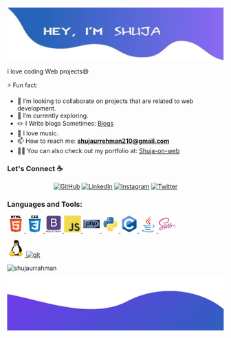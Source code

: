 ![alt text](top.jpg)

I love coding Web projects😄

⚡ Fun fact:
- 👯 I’m looking to collaborate on projects that are related to web development.
- 🌱 I’m currently exploring.
- :pencil2: I Write blogs Sometimes: [Blogs](https://rahmansahab210.blogspot.com/)
- :musical_note: I love music.
- 📫 How to reach me: **shujaurrehman210@gmail.com**
- 👨‍💻 You can also check out my portfolio at: [Shuja-on-web](https://shujaurrahman.github.io/shuja-on-web/)


### Let's Connect :coffee:
<p align="center">
	<a href="https://github.com/shujaurrahman"><img src="https://img.icons8.com/bubbles/50/000000/github.png" alt="GitHub"/></a>
	<a href="https://www.linkedin.com/in/shuja-u-934230110/"><img src="https://img.icons8.com/bubbles/50/000000/linkedin.png" alt="LinkedIn"/></a>
	<a href="https://www.instagram.com/shujaurrahman_/"><img src="https://img.icons8.com/bubbles/50/000000/instagram.png" alt="Instagram"/></a>
	<a href="https://twitter.com/s_rhmaan"><img src="https://img.icons8.com/bubbles/50/000000/twitter.png" alt="Twitter"/></a>
</p>



### Languages and Tools:
<p align="left"> <a href="https://www.w3.org/html/" target="_blank" rel="noreferrer"> <img src="https://raw.githubusercontent.com/devicons/devicon/master/icons/html5/html5-original-wordmark.svg" alt="html5" width="40" height="40"/> </a> <a href="https://www.w3schools.com/css/" target="_blank" rel="noreferrer"> <img src="https://raw.githubusercontent.com/devicons/devicon/master/icons/css3/css3-original-wordmark.svg" alt="css3" width="40" height="40"/> </a><a href="https://getbootstrap.com" target="_blank" rel="noreferrer"> <img src="https://raw.githubusercontent.com/devicons/devicon/master/icons/bootstrap/bootstrap-plain-wordmark.svg" alt="bootstrap" width="40" height="40"/> </a><a href="https://developer.mozilla.org/en-US/docs/Web/JavaScript" target="_blank" rel="noreferrer"> <img src="https://raw.githubusercontent.com/devicons/devicon/master/icons/javascript/javascript-original.svg" alt="javascript" width="40" height="40"/> </a><a href="https://www.php.net" target="_blank" rel="noreferrer"><img src="https://raw.githubusercontent.com/devicons/devicon/master/icons/php/php-original.svg" alt="php" width="40" height="40"/> </a> <a href="https://www.python.org" target="_blank" rel="noreferrer"> <img src="https://raw.githubusercontent.com/devicons/devicon/master/icons/python/python-original.svg" alt="python" width="40" height="40"/> </a><a href="https://www.cprogramming.com/" target="_blank" rel="noreferrer"> <img src="https://raw.githubusercontent.com/devicons/devicon/master/icons/c/c-original.svg" alt="c" width="40" height="40"/> </a><a href="https://www.java.com" target="_blank" rel="noreferrer"> <img src="https://raw.githubusercontent.com/devicons/devicon/master/icons/java/java-original.svg" alt="java" width="40" height="40"/> </a><a href="https://sass-lang.com" target="_blank" rel="noreferrer"> <img src="https://raw.githubusercontent.com/devicons/devicon/master/icons/sass/sass-original.svg" alt="sass" width="40" height="40"/> </a> </p><a href="https://www.linux.org/" target="_blank" rel="noreferrer"> <img src="https://raw.githubusercontent.com/devicons/devicon/master/icons/linux/linux-original.svg" alt="linux" width="40" height="40"/> </a><a href="https://git-scm.com/" target="_blank" rel="noreferrer"> <img src="https://www.vectorlogo.zone/logos/git-scm/git-scm-icon.svg" alt="git" width="40" height="40"/> </a> 


<br/>
<p align="left"> <img src="https://komarev.com/ghpvc/?username=shujaurrahman&label=Profile%20views&color=0e75b6&style=flat" alt="shujaurrahman" /> </p>

![alt text](bottom.jpg)
